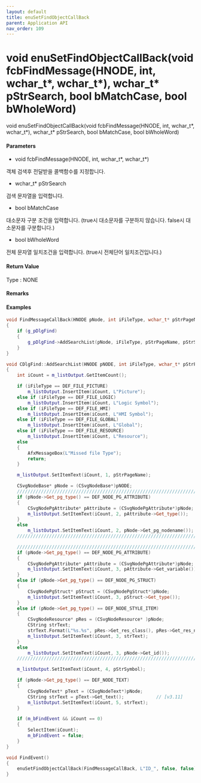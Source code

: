 ```yaml
---
layout: default
title: enuSetFindObjectCallBack
parent: Application API
nav_order: 109
---
```

# void enuSetFindObjectCallBack\(void fcbFindMessage\(HNODE, int, wchar\_t\*, wchar\_t\*\), wchar\_t\* pStrSearch, bool bMatchCase, bool bWholeWord\)

void enuSetFindObjectCallBack\(void fcbFindMessage\(HNODE, int, wchar\_t\*, wchar\_t\*\), wchar\_t\* pStrSearch, bool bMatchCase, bool bWholeWord\)

#### Parameters

* void fcbFindMessage\(HNODE, int, wchar\_t\*, wchar\_t\*\)

객체 검색후 전달받을 콜백함수를 지정합니다.

* wchar\_t\* pStrSearch

검색 문자열을 입력합니다.

* bool bMatchCase

대소문자 구분 조건을 입력합니다. \(true시 대소문자를 구분하지 않습니다. false시 대소문자를 구분합니다.\)

* bool bWholeWord

전체 문자열 일치조건을 입력합니다. \(true시 전체단어 일치조건입니다.\)

#### Return Value

Type : NONE

#### Remarks

#### Examples

```cpp
void FindMessageCallBack(HNODE pNode, int iFileType, wchar_t* pStrPageName, wchar_t* pStrSymbol)
{
    if (g_pDlgFind)
    {
        g_pDlgFind->AddSearchList(pNode, iFileType, pStrPageName, pStrSymbol);
    }
}

void CDlgFind::AddSearchList(HNODE pNODE, int iFileType, wchar_t* pStrPageName, wchar_t* pStrSymbol)
{
    int iCount = m_listOutput.GetItemCount();

    if (iFileType == DEF_FILE_PICTURE)
        m_listOutput.InsertItem(iCount, L"Picture");
    else if (iFileType == DEF_FILE_LOGIC)
        m_listOutput.InsertItem(iCount, L"Logic Symbol");
    else if (iFileType == DEF_FILE_HMI)
        m_listOutput.InsertItem(iCount, L"HMI Symbol");
    else if (iFileType == DEF_FILE_GLOBAL)
        m_listOutput.InsertItem(iCount, L"Global");
    else if (iFileType == DEF_FILE_RESOURCE)
        m_listOutput.InsertItem(iCount, L"Resource");
    else
    {
        AfxMessageBox(L"Missed file Type");
        return;
    }

    m_listOutput.SetItemText(iCount, 1, pStrPageName);

    CSvgNodeBase* pNode = (CSvgNodeBase*)pNODE;
    ///////////////////////////////////////////////////////////////////////////////////////
    if (pNode->Get_pg_type() == DEF_NODE_PG_ATTRIBUTE)
    {
        CSvgNodePgAttribute* pAttribute = (CSvgNodePgAttribute*)pNode;
        m_listOutput.SetItemText(iCount, 2, pAttribute->Get_type());
    }
    else
        m_listOutput.SetItemText(iCount, 2, pNode->Get_pg_nodename());
    ///////////////////////////////////////////////////////////////////////////////////////

    ///////////////////////////////////////////////////////////////////////////////////////
    if (pNode->Get_pg_type() == DEF_NODE_PG_ATTRIBUTE)
    {
        CSvgNodePgAttribute* pAttribute = (CSvgNodePgAttribute*)pNode;
        m_listOutput.SetItemText(iCount, 3, pAttribute->Get_variable());
    }
    else if (pNode->Get_pg_type() == DEF_NODE_PG_STRUCT)
    {
        CSvgNodePgStruct* pStruct = (CSvgNodePgStruct*)pNode;
        m_listOutput.SetItemText(iCount, 3, pStruct->Get_type());
    }
    else if (pNode->Get_pg_type() == DEF_NODE_STYLE_ITEM)
    {
        CSvgNodeResource* pRes = (CSvgNodeResource* )pNode;
        CString strText;
        strText.Format(L"%s.%s", pRes->Get_res_class(), pRes->Get_res_name());
        m_listOutput.SetItemText(iCount, 3, strText);
    }
    else
        m_listOutput.SetItemText(iCount, 3, pNode->Get_id());
    ///////////////////////////////////////////////////////////////////////////////////////

    m_listOutput.SetItemText(iCount, 4, pStrSymbol);

    if (pNode->Get_pg_type() == DEF_NODE_TEXT)
    {
        CSvgNodeText* pText = (CSvgNodeText*)pNode;
        CString strText = pText->Get_text();            // [v3.11]
        m_listOutput.SetItemText(iCount, 5, strText);            
    }        

    if (m_bFindEvent && iCount == 0)
    {
        SelectItem(iCount);
        m_bFindEvent = false;
    }
}

void FindEvent()
{
    enuSetFindObjectCallBack(FindMessageCallBack, L"ID_", false, false);
}
```



